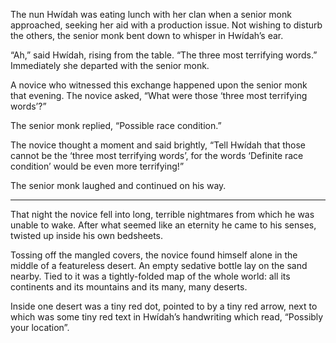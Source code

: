 The nun Hwídah was eating lunch with her clan when a
senior monk approached, seeking her aid with a production issue.
Not wishing to disturb the others, the senior monk bent down
to whisper in Hwídah’s ear.

“Ah,” said Hwídah, rising from the table.
“The three most terrifying words.”
Immediately she departed with the senior monk.

A novice who witnessed this exchange happened upon
the senior monk that evening.  The novice asked,
“What were those ‘three most terrifying words’?”

The senior monk replied, “Possible race condition.”

The novice thought a moment and said brightly,
“Tell Hwídah that those cannot be
the ‘three most terrifying words’,
for the words ‘Definite race condition’
would be even more terrifying!”

The senior monk laughed and continued on his way.

----------

That night the novice fell into long, terrible nightmares
from which he was unable to wake.  After what seemed like an
eternity he came to his senses, twisted up inside his own
bedsheets.

Tossing off the mangled covers, the novice found himself
alone in the middle of a featureless desert.
An empty sedative bottle lay on the sand nearby.
Tied to it was a tightly-folded map of the whole world:
all its continents and its mountains and its many, many deserts.

Inside one desert was a tiny red dot, pointed to by a tiny
red arrow, next to which was some tiny red text in Hwídah’s
handwriting which read, “Possibly your location”.

